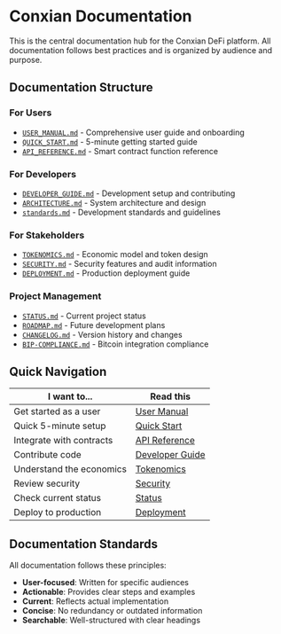 # Conxian Documentation

This is the central documentation hub for the Conxian DeFi platform.
All documentation follows best practices and is organized by audience
and purpose.

## Documentation Structure

### For Users

- [`USER_MANUAL.md`](./USER_MANUAL.md) - Comprehensive user guide and onboarding
- [`QUICK_START.md`](./QUICK_START.md) - 5-minute getting started guide  
- [`API_REFERENCE.md`](./API_REFERENCE.md) - Smart contract function reference

### For Developers

- [`DEVELOPER_GUIDE.md`](./DEVELOPER_GUIDE.md) - Development setup and
  contributing
- [`ARCHITECTURE.md`](./ARCHITECTURE.md) - System architecture and design
- [`standards.md`](./standards.md) - Development standards and guidelines

### For Stakeholders

- [`TOKENOMICS.md`](./TOKENOMICS.md) - Economic model and token design
- [`SECURITY.md`](./SECURITY.md) - Security features and audit information
- [`DEPLOYMENT.md`](./DEPLOYMENT.md) - Production deployment guide

### Project Management

- [`STATUS.md`](./STATUS.md) - Current project status
- [`ROADMAP.md`](./ROADMAP.md) - Future development plans
- [`CHANGELOG.md`](./CHANGELOG.md) - Version history and changes
- [`BIP-COMPLIANCE.md`](./BIP-COMPLIANCE.md) - Bitcoin integration
  compliance

## Quick Navigation

| I want to... | Read this |
|---------------|-----------|
| Get started as a user | [User Manual](./USER_MANUAL.md) |
| Quick 5-minute setup | [Quick Start](./QUICK_START.md) |
| Integrate with contracts | [API Reference](./API_REFERENCE.md) |
| Contribute code | [Developer Guide](./DEVELOPER_GUIDE.md) |
| Understand the economics | [Tokenomics](./TOKENOMICS.md) |
| Review security | [Security](./SECURITY.md) |
| Check current status | [Status](./STATUS.md) |
| Deploy to production | [Deployment](./DEPLOYMENT.md) |

## Documentation Standards

All documentation follows these principles:

- **User-focused**: Written for specific audiences
- **Actionable**: Provides clear steps and examples  
- **Current**: Reflects actual implementation
- **Concise**: No redundancy or outdated information
- **Searchable**: Well-structured with clear headings

